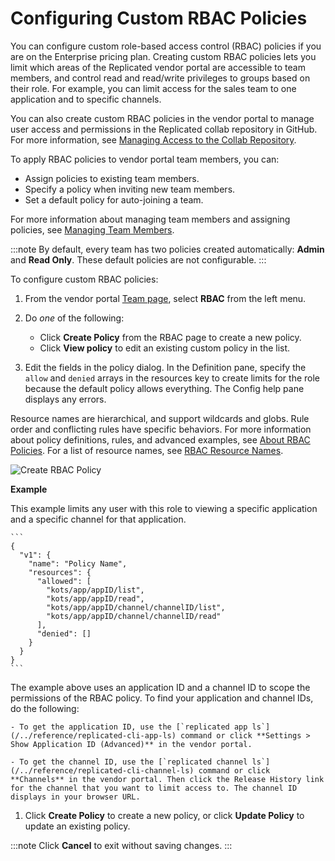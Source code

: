 # Configuring Custom RBAC Policies

You can configure custom role-based access control (RBAC) policies if you are on the Enterprise pricing plan. Creating custom RBAC policies lets you limit which areas of the Replicated vendor portal are accessible to team members, and control read and read/write privileges to groups based on their role. For example, you can limit access for the sales team to one application and to specific channels.

You can also create custom RBAC policies in the vendor portal to manage user access and permissions in the Replicated collab repository in GitHub. For more information, see [Managing Access to the Collab Repository](team-management-github-username).

To apply RBAC policies to vendor portal team members, you can:

- Assign policies to existing team members.
- Specify a policy when inviting new team members.
- Set a default policy for auto-joining a team.

For more information about managing team members and assigning policies, see [Managing Team Members](team-management).

:::note
By default, every team has two policies created automatically: **Admin** and **Read Only**. These default policies are not configurable.
:::

To configure custom RBAC policies:

1. From the vendor portal [Team page](https://vendor.replicated.com/team), select **RBAC** from the left menu.

1. Do _one_ of the following:

    - Click **Create Policy** from the RBAC page to create a new policy.
    - Click **View policy** to edit an existing custom policy in the list.

1. Edit the fields in the policy dialog. In the Definition pane, specify the `allow` and `denied` arrays in the resources key to create limits for the role because the default policy allows everything. The Config help pane displays any errors.

  Resource names are hierarchical, and support wildcards and globs. Rule order and conflicting rules have specific behaviors. For more information about policy definitions, rules, and advanced examples, see [About RBAC Policies](team-management-rbac-about). For a list of resource names, see [RBAC Resource Names](team-management-rbac-resource-names).

  ![Create RBAC Policy](/images/policy-create.png)

  **Example**

  This example limits any user with this role to viewing a specific application and a specific channel for that application.

    ```
    {
      "v1": {
        "name": "Policy Name",
        "resources": {
          "allowed": [
            "kots/app/appID/list",
            "kots/app/appID/read",
            "kots/app/appID/channel/channelID/list",
            "kots/app/appID/channel/channelID/read"
          ],
          "denied": []
        }
      }
    }
    ```
  The example above uses an application ID and a channel ID to scope the permissions of the RBAC policy. To find your application and channel IDs, do the following:

    - To get the application ID, use the [`replicated app ls`](/../reference/replicated-cli-app-ls) command or click **Settings > Show Application ID (Advanced)** in the vendor portal.

    - To get the channel ID, use the [`replicated channel ls`](/../reference/replicated-cli-channel-ls) command or click **Channels** in the vendor portal. Then click the Release History link for the channel that you want to limit access to. The channel ID displays in your browser URL.

1. Click **Create Policy** to create a new policy, or click **Update Policy** to update an existing policy.

  :::note
  Click **Cancel** to exit without saving changes.
  :::
